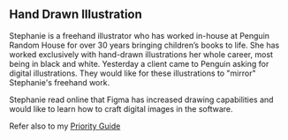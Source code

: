 ## Hand Drawn Illustration ##
 Stephanie is a freehand illustrator who has worked in-house at Penguin Random House for over 30 years bringing children’s books to life. She has worked exclusively with hand-drawn illustrations her whole career, most being in black and white. Yesterday a client came to Penguin asking for digital illustrations. They would like for these illustrations to "mirror" Stephanie's freehand work.

Stephanie read online that Figma has increased drawing capabilities and would like to learn how to craft digital images in the software.

 
Refer also to my [Priority Guide](assets/docs/enter-pdf-filename-here.pdf)